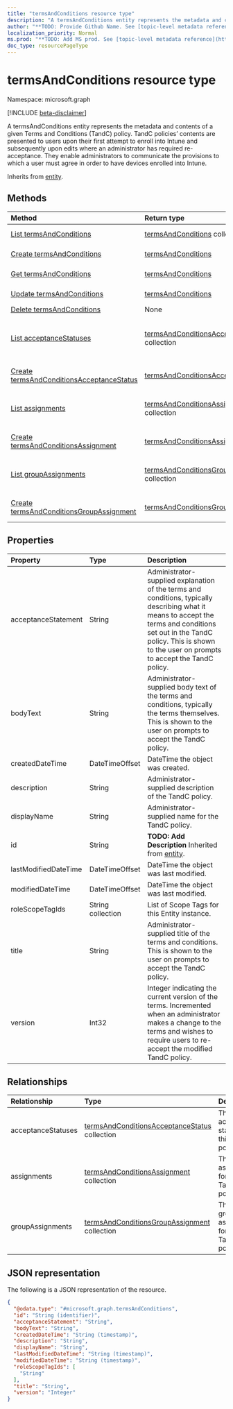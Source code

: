 ```yaml
---
title: "termsAndConditions resource type"
description: "A termsAndConditions entity represents the metadata and contents of a given Terms and Conditions (TandC) policy. TandC policies’ contents are presented to users upon their first attempt to enroll into Intune and subsequently upon edits where an administrator has required re-acceptance. They enable administrators to communicate the provisions to which a user must agree in order to have devices enrolled into Intune."
author: "**TODO: Provide Github Name. See [topic-level metadata reference](https://msgo.azurewebsites.net/add/document/guidelines/metadata.html#topic-level-metadata)**"
localization_priority: Normal
ms.prod: "**TODO: Add MS prod. See [topic-level metadata reference](https://msgo.azurewebsites.net/add/document/guidelines/metadata.html#topic-level-metadata)**"
doc_type: resourcePageType
---
```


# termsAndConditions resource type

Namespace: microsoft.graph

[!INCLUDE [beta-disclaimer](../../includes/beta-disclaimer.md)]

A termsAndConditions entity represents the metadata and contents of a given Terms and Conditions (TandC) policy. TandC policies’ contents are presented to users upon their first attempt to enroll into Intune and subsequently upon edits where an administrator has required re-acceptance. They enable administrators to communicate the provisions to which a user must agree in order to have devices enrolled into Intune.


Inherits from [entity](../resources/entity.md).

## Methods
|Method|Return type|Description|
|:---|:---|:---|
|[List termsAndConditions](../api/termsandconditions-list.md)|[termsAndConditions](../resources/termsandconditions.md) collection|Get a list of the [termsAndConditions](../resources/termsandconditions.md) objects and their properties.|
|[Create termsAndConditions](../api/termsandconditions-create.md)|[termsAndConditions](../resources/termsandconditions.md)|Create a new [termsAndConditions](../resources/termsandconditions.md) object.|
|[Get termsAndConditions](../api/termsandconditions-get.md)|[termsAndConditions](../resources/termsandconditions.md)|Read the properties and relationships of a [termsAndConditions](../resources/termsandconditions.md) object.|
|[Update termsAndConditions](../api/termsandconditions-update.md)|[termsAndConditions](../resources/termsandconditions.md)|Update the properties of a [termsAndConditions](../resources/termsandconditions.md) object.|
|[Delete termsAndConditions](../api/termsandconditions-delete.md)|None|Deletes a [termsAndConditions](../resources/termsandconditions.md) object.|
|[List acceptanceStatuses](../api/termsandconditions-list-acceptancestatuses.md)|[termsAndConditionsAcceptanceStatus](../resources/termsandconditionsacceptancestatus.md) collection|Get the termsAndConditionsAcceptanceStatus resources from the acceptanceStatuses navigation property.|
|[Create termsAndConditionsAcceptanceStatus](../api/termsandconditions-post-acceptancestatuses.md)|[termsAndConditionsAcceptanceStatus](../resources/termsandconditionsacceptancestatus.md)|Create a new termsAndConditionsAcceptanceStatus object.|
|[List assignments](../api/termsandconditions-list-assignments.md)|[termsAndConditionsAssignment](../resources/termsandconditionsassignment.md) collection|Get the termsAndConditionsAssignment resources from the assignments navigation property.|
|[Create termsAndConditionsAssignment](../api/termsandconditions-post-assignments.md)|[termsAndConditionsAssignment](../resources/termsandconditionsassignment.md)|Create a new termsAndConditionsAssignment object.|
|[List groupAssignments](../api/termsandconditions-list-groupassignments.md)|[termsAndConditionsGroupAssignment](../resources/termsandconditionsgroupassignment.md) collection|Get the termsAndConditionsGroupAssignment resources from the groupAssignments navigation property.|
|[Create termsAndConditionsGroupAssignment](../api/termsandconditions-post-groupassignments.md)|[termsAndConditionsGroupAssignment](../resources/termsandconditionsgroupassignment.md)|Create a new termsAndConditionsGroupAssignment object.|

## Properties
|Property|Type|Description|
|:---|:---|:---|
|acceptanceStatement|String|Administrator-supplied explanation of the terms and conditions, typically describing what it means to accept the terms and conditions set out in the TandC policy. This is shown to the user on prompts to accept the TandC policy.|
|bodyText|String|Administrator-supplied body text of the terms and conditions, typically the terms themselves. This is shown to the user on prompts to accept the TandC policy.|
|createdDateTime|DateTimeOffset|DateTime the object was created.|
|description|String|Administrator-supplied description of the TandC policy.|
|displayName|String|Administrator-supplied name for the TandC policy. |
|id|String|**TODO: Add Description** Inherited from [entity](../resources/entity.md).|
|lastModifiedDateTime|DateTimeOffset|DateTime the object was last modified.|
|modifiedDateTime|DateTimeOffset|DateTime the object was last modified.|
|roleScopeTagIds|String collection|List of Scope Tags for this Entity instance.|
|title|String|Administrator-supplied title of the terms and conditions. This is shown to the user on prompts to accept the TandC policy.|
|version|Int32|Integer indicating the current version of the terms. Incremented when an administrator makes a change to the terms and wishes to require users to re-accept the modified TandC policy.|

## Relationships
|Relationship|Type|Description|
|:---|:---|:---|
|acceptanceStatuses|[termsAndConditionsAcceptanceStatus](../resources/termsandconditionsacceptancestatus.md) collection|The list of acceptance statuses for this TandC policy.|
|assignments|[termsAndConditionsAssignment](../resources/termsandconditionsassignment.md) collection|The list of assignments for this TandC policy.|
|groupAssignments|[termsAndConditionsGroupAssignment](../resources/termsandconditionsgroupassignment.md) collection|The list of group assignments for this TandC policy.|

## JSON representation
The following is a JSON representation of the resource.
<!-- {
  "blockType": "resource",
  "keyProperty": "id",
  "@odata.type": "microsoft.graph.termsAndConditions",
  "baseType": "microsoft.graph.entity",
  "openType": false
}
-->
``` json
{
  "@odata.type": "#microsoft.graph.termsAndConditions",
  "id": "String (identifier)",
  "acceptanceStatement": "String",
  "bodyText": "String",
  "createdDateTime": "String (timestamp)",
  "description": "String",
  "displayName": "String",
  "lastModifiedDateTime": "String (timestamp)",
  "modifiedDateTime": "String (timestamp)",
  "roleScopeTagIds": [
    "String"
  ],
  "title": "String",
  "version": "Integer"
}
```

